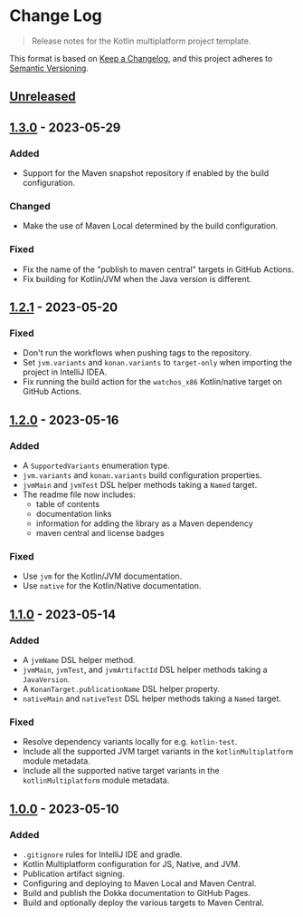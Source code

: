 # Change Log
> Release notes for the Kotlin multiplatform project template.

This format is based on [Keep a Changelog](https://keepachangelog.com/en/1.1.0/),
and this project adheres to [Semantic Versioning](https://semver.org/spec/v2.0.0.html).

## [Unreleased]

## [1.3.0] - 2023-05-29

### Added

- Support for the Maven snapshot repository if enabled by the build
  configuration.

### Changed

- Make the use of Maven Local determined by the build configuration.

### Fixed

- Fix the name of the "publish to maven central" targets in GitHub Actions.
- Fix building for Kotlin/JVM when the Java version is different.

## [1.2.1] - 2023-05-20

### Fixed

- Don't run the workflows when pushing tags to the repository.
- Set `jvm.variants` and `konan.variants` to `target-only` when importing the
  project in IntelliJ IDEA.
- Fix running the build action for the `watchos_x86` Kotlin/native target on
  GitHub Actions.

## [1.2.0] - 2023-05-16

### Added

- A `SupportedVariants` enumeration type.
- `jvm.variants` and `konan.variants` build configuration properties.
- `jvmMain` and `jvmTest` DSL helper methods taking a `Named` target.
- The readme file now includes:
    - table of contents
    - documentation links
    - information for adding the library as a Maven dependency
    - maven central and license badges

### Fixed

- Use `jvm` for the Kotlin/JVM documentation.
- Use `native` for the Kotlin/Native documentation.

## [1.1.0] - 2023-05-14

### Added

- A `jvmName` DSL helper method.
- `jvmMain`, `jvmTest`, and `jvmArtifactId` DSL helper methods taking a `JavaVersion`.
- A `KonanTarget.publicationName` DSL helper property.
- `nativeMain` and `nativeTest` DSL helper methods taking a `Named` target.

### Fixed

- Resolve dependency variants locally for e.g. `kotlin-test`.
- Include all the supported JVM target variants in the `kotlinMultiplatform` module metadata.
- Include all the supported native target variants in the `kotlinMultiplatform` module metadata.

## [1.0.0] - 2023-05-10

### Added

- `.gitignore` rules for IntelliJ IDE and gradle.
- Kotlin Multiplatform configuration for JS, Native, and JVM.
- Publication artifact signing.
- Configuring and deploying to Maven Local and Maven Central.
- Build and publish the Dokka documentation to GitHub Pages.
- Build and optionally deploy the various targets to Maven Central.

[Unreleased]: https://github.com/rhdunn/kotlin-multilpatform-template/compare/1.3.0...kotlin-1.7
[1.3.0]: https://github.com/rhdunn/kotlin-multilpatform-template/compare/1.2.1...1.3.0
[1.2.1]: https://github.com/rhdunn/kotlin-multilpatform-template/compare/1.2.0...1.2.1
[1.2.0]: https://github.com/rhdunn/kotlin-multilpatform-template/compare/1.1.0...1.2.0
[1.1.0]: https://github.com/rhdunn/kotlin-multilpatform-template/compare/1.0.0...1.1.0
[1.0.0]: https://github.com/rhdunn/kotlin-multilpatform-template/releases/tag/1.0.0
